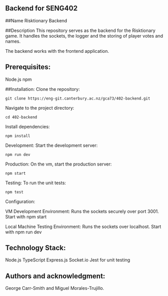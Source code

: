 ## Backend for SENG402

##Name
Risktionary Backend

##Description
This repository serves as the backend for the Risktionary game. It handles the sockets, the logger and the storing of player votes and names.

The backend works with the frontend application.

## Prerequisites:
Node.js
npm

##Installation:
Clone the repository:
```
git clone https://eng-git.canterbury.ac.nz/gca73/402-backend.git
```

Navigate to the project directory:
```
cd 402-backend
```
Install dependencies:
```
npm install
```
Development:
Start the development server:
```
npm run dev
```

Production:
On the vm, start the production server:
```
npm start
```

Testing:
To run the unit tests:
```
npm test
```

Configuration:

VM Development Environment: Runs the sockets securely over port 3001. Start with npm start

Local Machine Testing Environment: Runs the sockets over localhost. Start with npm run dev

## Technology Stack:
Node.js
TypeScript
Express.js
Socket.io
Jest for unit testing


## Authors and acknowledgment:
George Carr-Smith and Miguel Morales-Trujillo.

